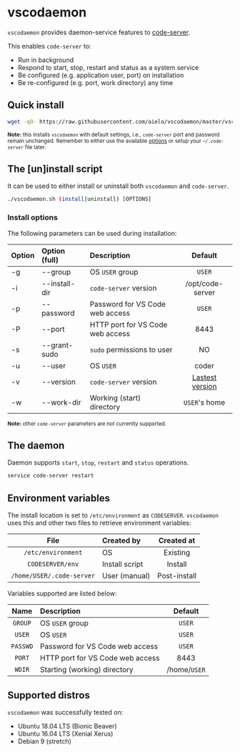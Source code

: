 # vscodaemon
`vscodaemon` provides daemon-service features to [code-server](https://github.com/cdr/code-server).

This enables `code-server` to:
- Run in background
- Respond to start, stop, restart and status as a system service
- Be configured (e.g. application user, port) on installation
- Be re-configured (e.g. port, work directory) any time

## Quick install
```sh
wget -qO- https://raw.githubusercontent.com/aielo/vscodaemon/master/vscodaemon.sh | bash -s install
```
<sub>**Note:** this installs `vscodaemon` with default settings, i.e., `code-server` port and password remain unchanged. Remember to either use the available [options](#Usage) or setup your `~/.code-server` file later.</sub>

## The \[un\]install script
It can be used to either install or uninstall both `vscodaemon` and `code-server`.
```sh
./vscodaemon.sh (install|uninstall) [OPTIONS]
```

### Install options

The following parameters can be used during installation:

| Option            | Option (full)            | Description                      | Default           |
| :---              | :---                     | :---                             | :---:             |
| -g                | --group                  | OS `USER` group                  | `USER`            |
| -i                | --install-dir            | `code-server` version            | /opt/code-server  |
| -p                | --password               | Password for VS Code web access  | `USER`            |
| -P                | --port                   | HTTP port for VS Code web access | 8443              |
| -s                | --grant-sudo             | `sudo` permissions to user       | NO                |
| -u                | --user                   | OS `USER`                        | coder             |
| -v                | --version                | `code-server` version            | [Lastest version](https://github.com/cdr/code-server/releases/latest) |
| -w                | --work-dir               | Working (start) directory        | `USER`'s home     |

<sub>**Note:** other `code-server` parameters are not currently supported.</sub>

## The daemon
Daemon supports `start`, `stop`, `restart` and `status` operations.
```sh
service code-server restart
```

## Environment variables

The install location is set to `/etc/environment` as `CODESERVER`.
`vscodaemon` uses this and other two files to retrieve environment variables:

| File                      | Created by     | Created at   |
| :---:                     | :---           | :---:        |
| `/etc/environment`        | OS             | Existing     |
| `CODESERVER/env`          | Install script | Install      |
| `/home/USER/.code-server` | User (manual)  | Post-install |

Variables supported are listed below:

| Name       | Description                      | Default      |
| :---:      | :---                             | :---:        |
| `GROUP`    | OS `USER` group                  | `USER`       |
| `USER`     | OS `USER`                        | `USER`       |
| `PASSWD`   | Password for VS Code web access  | `USER`       |
| `PORT`     | HTTP port for VS Code web access | 8443         |
| `WDIR`     | Starting (working) directory     | /home/`USER` |

## Supported distros
`vscodaemon` was successfully tested on:
- Ubuntu 18.04 LTS (Bionic Beaver)
- Ubuntu 16.04 LTS (Xenial Xerus)
- Debian 9 (stretch)
